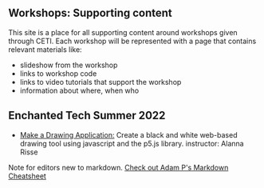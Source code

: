 ## Workshops: Supporting content

This site is a place for all supporting content around workshops given through CETI. Each workshop will be represented with a page that contains relevant materials like:
- slideshow from the workshop
- links to workshop code
- links to video tutorials that support the workshop
- information about where, when who

## Enchanted Tech Summer 2022

 - [Make a Drawing Application:](drawing-app-p5js.md) Create a black and white web-based drawing tool using javascript and the p5.js library. 
instructor: Alanna Risse


Note for editors new to markdown. [Check out Adam P's Markdown Cheatsheet](https://github.com/adam-p/markdown-here/wiki/Markdown-Cheatsheet)
